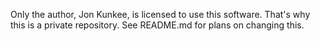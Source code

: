 Only the author, Jon Kunkee, is licensed to use this software. That's why this is a private repository. See README.md for plans on changing this.